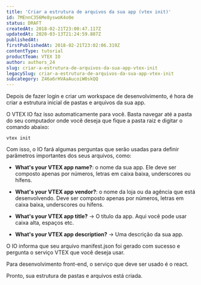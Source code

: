 ```yaml
---
title: 'Criar a estrutura de arquivos da sua app (vtex init)'
id: 7MEnnC356Me8yswoK4o0e
status: DRAFT
createdAt: 2018-02-21T23:00:47.117Z
updatedAt: 2020-03-13T21:24:59.887Z
publishedAt: 
firstPublishedAt: 2018-02-21T23:02:06.319Z
contentType: tutorial
productTeam: VTEX IO
author: authors_24
slug: criar-a-estrutura-de-arquivos-da-sua-app-vtex-init
legacySlug: criar-a-estrutura-de-arquivos-da-sua-app-vtex-init
subcategory: Z46a6rHVAaAucoiW0skQQ
---
```


Depois de fazer login e criar um workspace de desenvolvimento, é hora de criar a estrutura inicial de pastas e arquivos da sua app.

O VTEX IO faz isso automaticamente para você. Basta navegar até a pasta do seu computador onde você deseja que fique a pasta raiz e digitar o comando abaixo:

`vtex init`

Com isso, o IO fará algumas perguntas que serão usadas para definir parâmetros importantes dos seus arquivos, como:

- __What's your VTEX app name?__: o nome da sua app. Ele deve ser composto apenas por números, letras em caixa baixa, underscores ou hífens.

- __What's your VTEX app vendor?__: o nome da loja ou da agência que está desenvolvendo. Deve ser composto apenas por números, letras em caixa baixa, underscores ou hífens.

- __What's your VTEX app title?__ -> O título da app. Aqui você pode usar caixa alta, espaços etc.

- __What's your VTEX app description?__ -> Uma descrição da sua app.

O IO informa que seu arquivo manifest.json foi gerado com sucesso e pergunta o serviço VTEX que você deseja usar.

<div class="alert alert-info">
Para desenvolvimento front-end, o serviço que deve ser usado é o react.
</div>

Pronto, sua estrutura de pastas e arquivos está criada.
